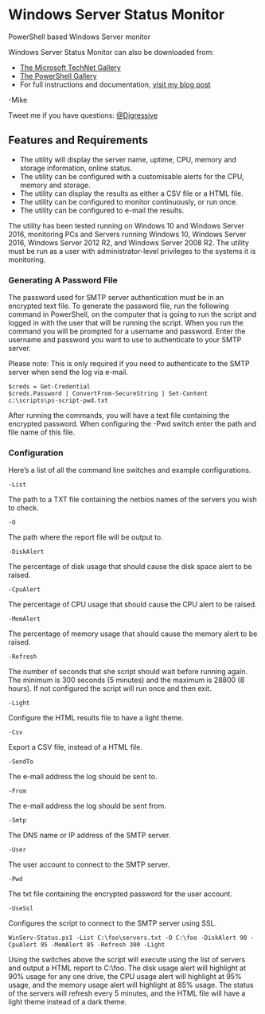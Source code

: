 # Windows Server Status Monitor
PowerShell based Windows Server monitor

Windows Server Status Monitor can also be downloaded from:

* [The Microsoft TechNet Gallery](https://gallery.technet.microsoft.com/Windows-Server-Status-5fb73e84?redir=0)
* [The PowerShell Gallery](https://www.powershellgallery.com/packages/WinServ-Status)
* For full instructions and documentation, [visit my blog post](https://gal.vin/2017/07/28/windows-server-status/)

-Mike

Tweet me if you have questions: [@Digressive](https://twitter.com/digressive)

## Features and Requirements

* The utility will display the server name, uptime, CPU, memory and storage information, online status.
* The utility can be configured with a customisable alerts for the CPU, memory and storage.
* The utility can display the results as either a CSV file or a HTML file.
* The utility can be configured to monitor continuously, or run once.
* The utility can be configured to e-mail the results.

The utility has been tested running on Windows 10 and Windows Server 2016, monitoring PCs and Servers running Windows 10, Windows Server 2016, Windows Server 2012 R2, and Windows Server 2008 R2. The utility must be run as a user with administrator-level privileges to the systems it is monitoring.

### Generating A Password File

The password used for SMTP server authentication must be in an encrypted text file. To generate the password file, run the following command in PowerShell, on the computer that is going to run the script and logged in with the user that will be running the script. When you run the command you will be prompted for a username and password. Enter the username and password you want to use to authenticate to your SMTP server.

Please note: This is only required if you need to authenticate to the SMTP server when send the log via e-mail.

```
$creds = Get-Credential
$creds.Password | ConvertFrom-SecureString | Set-Content c:\scripts\ps-script-pwd.txt
```

After running the commands, you will have a text file containing the encrypted password. When configuring the -Pwd switch enter the path and file name of this file.

### Configuration

Here’s a list of all the command line switches and example configurations.
```
-List
```
The path to a TXT file containing the netbios names of the servers you wish to check.
```
-O
```
The path where the report file will be output to.
```
-DiskAlert
```
The percentage of disk usage that should cause the disk space alert to be raised.
```
-CpuAlert
```
The percentage of CPU usage that should cause the CPU alert to be raised.
```
-MemAlert
```
The percentage of memory usage that should cause the memory alert to be raised.
```
-Refresh
```
The number of seconds that she script should wait before running again. The minimum is 300 seconds (5 minutes) and the maximum is 28800 (8 hours). If not configured the script will run once and then exit.
```
-Light
```
Configure the HTML results file to have a light theme.
```
-Csv
```
Export a CSV file, instead of a HTML file.
```
-SendTo
```
The e-mail address the log should be sent to.
```
-From
```
The e-mail address the log should be sent from.
```
-Smtp
```
The DNS name or IP address of the SMTP server.
```
-User
```
The user account to connect to the SMTP server.
```
-Pwd
```
The txt file containing the encrypted password for the user account.
```
-UseSsl
```
Configures the script to connect to the SMTP server using SSL.

```
WinServ-Status.ps1 -List C:\foo\servers.txt -O C:\foo -DiskAlert 90 -CpuAlert 95 -MemAlert 85 -Refresh 300 -Light
```
Using the switches above the script will execute using the list of servers and output a HTML report to C:\foo. The disk usage alert will highlight at 90% usage for any one drive, the CPU usage alert will highlight at 95% usage, and the memory usage alert will highlight at 85% usage. The status of the servers will refresh every 5 minutes, and the HTML file will have a light theme instead of a dark theme.

